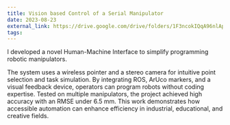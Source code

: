 ```yaml
---
title: Vision based Control of a Serial Manipulator
date: 2023-08-23
external_link: https://drive.google.com/drive/folders/1F3ncokIQqA96nlAp_7txGGaQY-cq6g5M
tags:
---
```


I developed a novel Human-Machine Interface to simplify programming robotic manipulators.
<!--more-->
The system uses a wireless pointer and a stereo camera for intuitive point selection and task simulation.
By integrating ROS, ArUco markers, and a visual feedback device, operators can program robots without coding expertise.
Tested on multiple manipulators, the project achieved high accuracy with an RMSE under 6.5 mm.
This work demonstrates how accessible automation can enhance efficiency in industrial, educational, and creative fields.


